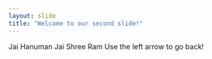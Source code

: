 ```yaml
---
layout: slide
title: "Welcome to our second slide!"
---
```

Jai Hanuman Jai Shree Ram
Use the left arrow to go back!

